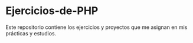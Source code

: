 # Ejercicios-de-PHP
Este repositorio contiene los ejercicios y proyectos que me asignan en mis prácticas y estudios.
